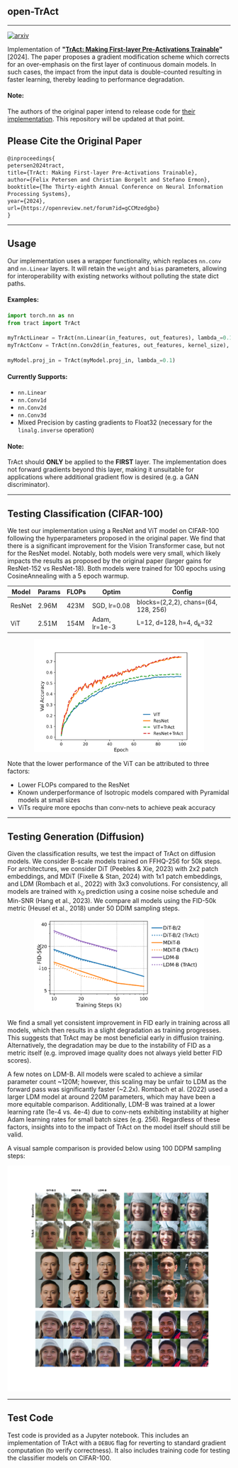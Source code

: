 ## open-TrAct

---
[![arxiv](https://img.shields.io/badge/arXiv-2410.23970-red)](https://arxiv.org/abs/2410.23970)
 
Implementation of **"[TrAct: Making First-layer Pre-Activations Trainable](https://openreview.net/forum?id=gCCMzedgbo)"** [2024]. The paper proposes a gradient modification scheme which corrects for an over-emphasis on the first layer of continuous domain models. In such cases, the impact from the input data is double-counted resulting in faster learning, thereby leading to performance degradation.

#### Note:
The authors of the original paper intend to release code for [their implementation](https://github.com/Felix-Petersen/tract). This repository will be updated at that point.

## Please Cite the Original Paper

```
@inproceedings{
petersen2024tract,
title={TrAct: Making First-layer Pre-Activations Trainable},
author={Felix Petersen and Christian Borgelt and Stefano Ermon},
booktitle={The Thirty-eighth Annual Conference on Neural Information Processing Systems},
year={2024},
url={https://openreview.net/forum?id=gCCMzedgbo}
}
```

---

## Usage

Our implementation uses a wrapper functionality, which replaces `nn.conv` and `nn.Linear` layers. It will retain the `weight` and `bias` parameters, allowing for interoperability with existing networks without polluting the state dict paths. 

#### Examples:

```python
import torch.nn as nn
from tract import TrAct

myTrActLinear = TrAct(nn.Linear(in_features, out_features), lambda_=0.1)
myTrActConv = TrAct(nn.Conv2d(in_features, out_features, kernel_size), lambda_=0.1)

myModel.proj_in = TrAct(myModel.proj_in, lambda_=0.1)
```

#### Currently Supports:
- `nn.Linear`
- `nn.Conv1d`
- `nn.Conv2d`
- `nn.Conv3d`
- Mixed Precision by casting gradients to Float32 (necessary for the `linalg.inverse` operation)

#### Note:
TrAct should **ONLY** be applied to the **FIRST** layer. The implementation does not forward gradients beyond this layer, making it unsuitable for applications where additional gradient flow is desired (e.g. a GAN discriminator). 





---
## Testing Classification (CIFAR-100)

We test our implementation using a ResNet and ViT model on CIFAR-100 following the hyperparameters proposed in the original paper. We find that there is a significant improvement for the Vision Transformer case, but not for the ResNet model. Notably, both models were very small, which likely impacts the results as proposed by the original paper (larger gains for ResNet-152 vs ResNet-18). Both models were trained for 100 epochs using CosineAnnealing with a 5 epoch warmup. 

<table>
  <thead>
   <tr>
   <th> Model </th>
   <th> Params </th>
   <th> FLOPs </th>
   <th> Optim </th>
   <th> Config </th>
  </tr>
  </thead>
  <tbody>
    <tr>
    <td> ResNet </td>
    <td> 2.96M </td>
    <td> 423M </td>
    <td> SGD, lr=0.08 </td>
    <td> blocks=(2,2,2), chans=(64, 128, 256) </td>
    </tr>
    <tr>
    <td> ViT </td>
    <td> 2.51M </td>
    <td> 154M </td>
    <td> Adam, lr=1e-3 </td>
    <td> L=12, d=128, h=4, d<sub>k</sub>=32 </td>
  </tbody>
  </table>
   
   
   
   
<div align="center">
<picture>
  <source media="(prefers-color-scheme: dark)" srcset="assets/cifar_100.svg">
  <img alt="CIFAR-100 Comparison." src="assets/cifar_100.svg" width="384" />
</picture>
</div>

   Note that the lower performance of the ViT can be attributed to three factors:
   - Lower FLOPs compared to the ResNet
   - Known underperformance of Isotropic models compared with Pyramidal models at small sizes
   - ViTs require more epochs than conv-nets to achieve peak accuracy
   
   
---
## Testing Generation (Diffusion)

Given the classification results, we test the impact of TrAct on diffusion models. We consider B-scale models trained on FFHQ-256 for 50k steps. For architectures, we consider DiT (Peebles & Xie, 2023) with 2x2 patch embeddings, and MDiT (Fixelle & Stan, 2024) with 1x1 patch embeddings, and LDM (Rombach et al., 2022) with 3x3 convolutions. For consistency, all models are trained with x<sub>0</sub> prediction using a cosine noise schedule and Min-SNR (Hang et al., 2023). We compare all models using the FID-50k metric (Heusel et al., 2018) under 50 DDIM sampling steps.


<div align="center">
<picture>
  <source media="(prefers-color-scheme: dark)" srcset="assets/ffhq_256.svg">
  <img alt="FFHQ-256 Comparison." src="assets/ffhq_256.svg" width="384" />
</picture>
</div>

We find a small yet consistent improvement in FID early in training across all models, which then results in a slight degradation as training progresses. This suggests that TrAct may be most beneficial early in diffusion training. Alternatively, the degradation may be due to the instability of FID as a metric itself (e.g. improved image quality does not always yield better FID scores). 

A few notes on LDM-B. All models were scaled to achieve a similar parameter count ~120M; however, this scaling may be unfair to LDM as the forward pass was significantly faster (~2.2x). Rombach et al. (2022) used a larger LDM model at around 220M parameters, which may have been a more equitable comparison. Additionally, LDM-B was trained at a lower learning rate (1e-4 vs. 4e-4) due to conv-nets exhibiting instability at higher Adam learning rates for small batch sizes (e.g. 256). Regardless of these factors, insights into to the impact of TrAct on the model itself should still be valid.



A visual sample comparison is provided below using 100 DDPM sampling steps:


![FFHQ-256 Samples](assets/ffhq_samples.png)

   
   
 ---

## Test Code

Test code is provided as a Jupyter notebook. This includes an implementation of TrAct with a `DEBUG` flag for reverting to standard gradient computation (to verify correctness). It also includes training code for testing the classifier models on CIFAR-100.
   
   
   
